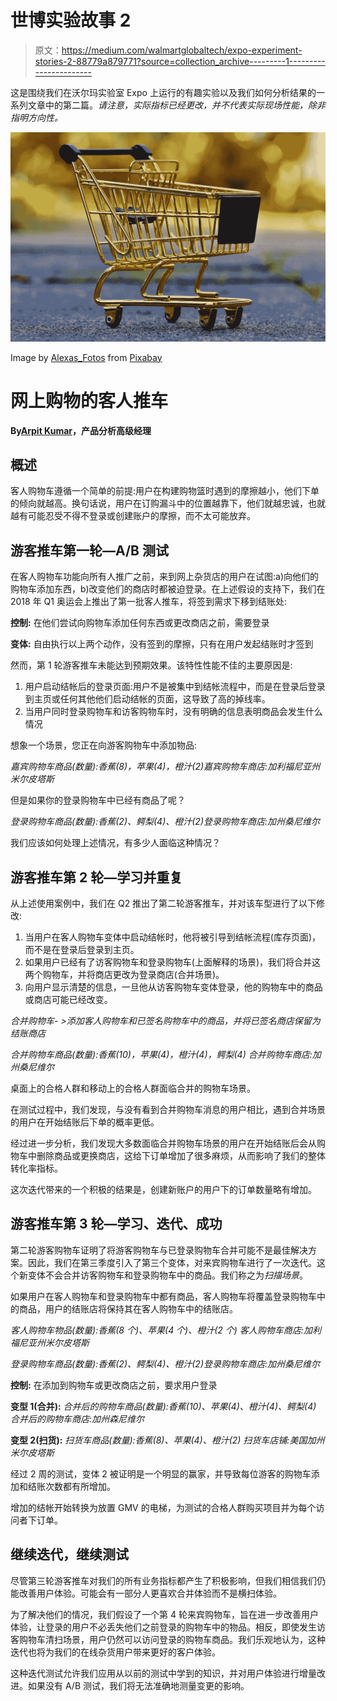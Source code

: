 # 世博实验故事 2

> 原文：<https://medium.com/walmartglobaltech/expo-experiment-stories-2-88779a879771?source=collection_archive---------1----------------------->

这是围绕我们在沃尔玛实验室 Expo 上运行的有趣实验以及我们如何分析结果的一系列文章中的第二篇。*请注意，实际指标已经更改，并不代表实际现场性能，除非指明方向性。*

![](img/698d97e3a73ae0de7048dfd7e10b5d4d.png)

Image by [Alexas_Fotos](https://pixabay.com/users/Alexas_Fotos-686414/?utm_source=link-attribution&amp;utm_medium=referral&amp;utm_campaign=image&amp;utm_content=1080840) from [Pixabay](https://pixabay.com/?utm_source=link-attribution&amp;utm_medium=referral&amp;utm_campaign=image&amp;utm_content=1080840)

# 网上购物的客人推车

**By**[**Arpit Kumar**](https://www.linkedin.com/in/itsarpitkumar/)**，产品分析高级经理**

## **概述**

客人购物车遵循一个简单的前提:用户在构建购物篮时遇到的摩擦越小，他们下单的倾向就越高。换句话说，用户在订购漏斗中的位置越靠下，他们就越忠诚，也就越有可能忍受不得不登录或创建账户的摩擦，而不太可能放弃。

## **游客推车第一轮—A/B 测试**

在客人购物车功能向所有人推广之前，来到网上杂货店的用户在试图:a)向他们的购物车添加东西，b)改变他们的商店时都被迫登录。在上述假设的支持下，我们在 2018 年 Q1 奥运会上推出了第一批客人推车，将签到需求下移到结账处:

**控制:** 在他们尝试向购物车添加任何东西或更改商店之前，需要登录

**变体:** 自由执行以上两个动作，没有签到的摩擦，只有在用户发起结账时才签到

然而，第 1 轮游客推车未能达到预期效果。该特性性能不佳的主要原因是:

1.  用户启动结帐后的登录页面:用户不是被集中到结帐流程中，而是在登录后登录到主页或任何其他他们启动结帐的页面，这导致了高的掉线率。
2.  当用户同时登录购物车和访客购物车时，没有明确的信息表明商品会发生什么情况

想象一个场景，您正在向游客购物车中添加物品:

*嘉宾购物车商品(数量):香蕉(8)，苹果(4)，橙汁(2)嘉宾购物车商店:加利福尼亚州米尔皮塔斯*

但是如果你的登录购物车中已经有商品了呢？

*登录购物车商品(数量):香蕉(2)、鳄梨(4)、橙汁(2)登录购物车商店:加州桑尼维尔*

我们应该如何处理上述情况，有多少人面临这种情况？

## **游客推车第 2 轮—学习并重复**

从上述使用案例中，我们在 Q2 推出了第二轮游客推车，并对该车型进行了以下修改:

1.  当用户在客人购物车变体中启动结帐时，他将被引导到结帐流程(库存页面)，而不是在登录后登录到主页。
2.  如果用户已经有了访客购物车和登录购物车(上面解释的场景)，我们将合并这两个购物车，并将商店更改为登录商店(合并场景)。
3.  向用户显示清楚的信息，一旦他从访客购物车变体登录，他的购物车中的商品或商店可能已经改变。

*合并购物车- >添加客人购物车和已签名购物车中的商品，并将已签名商店保留为结账商店*

*合并购物车商品(数量):香蕉(10)，苹果(4)，橙汁(4)，鳄梨(4)
合并购物车商店:加州桑尼维尔*

桌面上的合格人群和移动上的合格人群面临合并的购物车场景。

在测试过程中，我们发现，与没有看到合并购物车消息的用户相比，遇到合并场景的用户在开始结账后下单的概率更低。

经过进一步分析，我们发现大多数面临合并购物车场景的用户在开始结账后会从购物车中删除商品或更换商店，这给下订单增加了很多麻烦，从而影响了我们的整体转化率指标。

这次迭代带来的一个积极的结果是，创建新账户的用户下的订单数量略有增加。

## **游客推车第 3 轮—学习、迭代、成功**

第二轮游客购物车证明了将游客购物车与已登录购物车合并可能不是最佳解决方案。因此，我们在第三季度引入了第三个变体，对来宾购物车进行了一次迭代。这个新变体不会合并访客购物车和登录购物车中的商品。我们称之为*扫描场景*。

如果用户在客人购物车和登录购物车中都有商品，客人购物车将覆盖登录购物车中的商品，用户的结账店将保持其在客人购物车中的结账店。

*客人购物车物品(数量):香蕉(8 个)、苹果(4 个)、橙汁(2 个)
客人购物车商店:加利福尼亚州米尔皮塔斯*

*登录购物车商品(数量):香蕉(2)、鳄梨(4)、橙汁(2)登录购物车商店:加州桑尼维尔*

**控制:** 在添加到购物车或更改商店之前，要求用户登录

**变型 1(合并):** *合并后的购物车商品(数量):香蕉(10)、苹果(4)、橙汁(4)、鳄梨(4)*
*合并后的购物车商店:加州森尼维尔*

**变型 2(扫货):** *扫货车商品(数量):香蕉(8)、苹果(4)、橙汁(2)
扫货车店铺:美国加州米尔皮塔斯*

经过 2 周的测试，变体 2 被证明是一个明显的赢家，并导致每位游客的购物车添加和结账次数都有所增加。

增加的结帐开始转换为放置 GMV 的电梯，为测试的合格人群购买项目并为每个访问者下订单。

## **继续迭代，继续测试**

尽管第三轮游客推车对我们的所有业务指标都产生了积极影响，但我们相信我们仍能改善用户体验。可能会有一部分人更喜欢合并体验而不是横扫体验。

为了解决他们的情况，我们假设了一个第 4 轮来宾购物车，旨在进一步改善用户体验，让登录的用户不必丢失他们之前登录的购物车中的物品。相反，即使发生访客购物车清扫场景，用户仍然可以访问登录的购物车商品。我们乐观地认为，这种迭代也将为我们的在线杂货用户带来更好的客户体验。

这种迭代测试允许我们应用从以前的测试中学到的知识，并对用户体验进行增量改进。如果没有 A/B 测试，我们将无法准确地测量变更的影响。